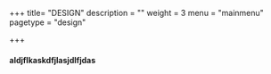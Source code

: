 +++
title= "DESIGN"
description = ""
weight = 3
menu = "mainmenu"
pagetype = "design"

+++


#### aldjflkaskdfjlasjdlfjdas